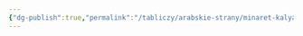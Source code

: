 ```yaml
---
{"dg-publish":true,"permalink":"/tabliczy/arabskie-strany/minaret-kalyan/","dgPassFrontmatter":true}
---
```



